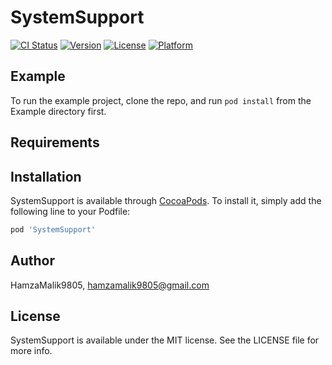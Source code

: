 # SystemSupport

[![CI Status](https://img.shields.io/travis/HamzaMalik9805/SystemSupport.svg?style=flat)](https://travis-ci.org/HamzaMalik9805/SystemSupport)
[![Version](https://img.shields.io/cocoapods/v/SystemSupport.svg?style=flat)](https://cocoapods.org/pods/SystemSupport)
[![License](https://img.shields.io/cocoapods/l/SystemSupport.svg?style=flat)](https://cocoapods.org/pods/SystemSupport)
[![Platform](https://img.shields.io/cocoapods/p/SystemSupport.svg?style=flat)](https://cocoapods.org/pods/SystemSupport)

## Example

To run the example project, clone the repo, and run `pod install` from the Example directory first.

## Requirements

## Installation

SystemSupport is available through [CocoaPods](https://cocoapods.org). To install
it, simply add the following line to your Podfile:

```ruby
pod 'SystemSupport'
```

## Author

HamzaMalik9805, hamzamalik9805@gmail.com

## License

SystemSupport is available under the MIT license. See the LICENSE file for more info.
